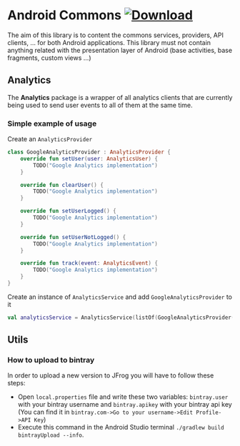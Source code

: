 # Android Commons [ ![Download](https://api.bintray.com/packages/safeboda/android-commons/android-commons/images/download.svg?version=1.0.0) ](https://bintray.com/safeboda/android-commons/android-commons/1.0.0/link)

The aim of this library is to content the commons services, providers, API clients, ... for both Android applications. This library must not contain anything related with the presentation layer of Android (base activities, base fragments, custom views ...)

## Analytics

The <b>Analytics</b> package is a wrapper of all analytics clients that are currently being used to send user events to all of them at the same time. <br/>

### Simple example of usage

Create an `AnalyticsProvider`

```kotlin
class GoogleAnalyticsProvider : AnalyticsProvider {
    override fun setUser(user: AnalyticsUser) {
    	TODO("Google Analytics implementation")
    }

    override fun clearUser() {
    	TODO("Google Analytics implementation")
    }

    override fun setUserLogged() {
    	TODO("Google Analytics implementation")
    }

    override fun setUserNotLogged() {
    	TODO("Google Analytics implementation")
    }

    override fun track(event: AnalyticsEvent) {
    	TODO("Google Analytics implementation")
    }
}
```

Create an instance of `AnalyticsService` and add `GoogleAnalyticsProvider` to it

```kotlin
val analyticsService = AnalyticsService(listOf(GoogleAnalyticsProvider()))
```


## Utils

### How to upload to bintray

In order to upload a new version to JFrog you will have to follow these steps: 

- Open `local.properties` file and write these two variables: `bintray.user` with your bintray username and `bintray.apikey` with your bintray api key (You can find it in `bintray.com->Go to your username->Edit Profile->API Key`)
- Execute this command in the Android Studio terminal `./gradlew build bintrayUpload --info`.
